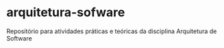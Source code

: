 # arquitetura-sofware
Repositório para atividades práticas e teóricas da disciplina Arquitetura de Software
